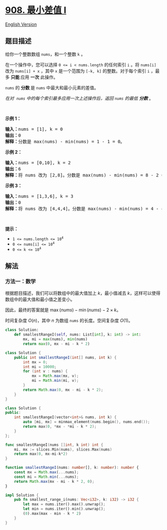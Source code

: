 # [908. 最小差值 I](https://leetcode.cn/problems/smallest-range-i)

[English Version](/solution/0900-0999/0908.Smallest%20Range%20I/README_EN.md)

<!-- tags:数组,数学 -->

## 题目描述

<!-- 这里写题目描述 -->

<p>给你一个整数数组 <code>nums</code>，和一个整数 <code>k</code> 。</p>

<p>在一个操作中，您可以选择 <code>0 &lt;= i &lt; nums.length</code> 的任何索引 <code>i</code> 。将 <code>nums[i]</code> 改为 <code>nums[i] + x</code> ，其中 <code>x</code> 是一个范围为 <code>[-k, k]</code> 的整数。对于每个索引 <code>i</code> ，最多 <strong>只能 </strong>应用 <strong>一次</strong> 此操作。</p>

<p><code>nums</code>&nbsp;的&nbsp;<strong>分数&nbsp;</strong>是&nbsp;<code>nums</code>&nbsp;中最大和最小元素的差值。&nbsp;</p>

<p><em>在对&nbsp; <code>nums</code> 中的每个索引最多应用一次上述操作后，返回&nbsp;<code>nums</code> 的最低 <strong>分数</strong></em> 。</p>

<p>&nbsp;</p>

<p><strong>示例 1：</strong></p>

<pre>
<strong>输入：</strong>nums = [1], k = 0
<strong>输出：</strong>0
<strong>解释：</strong>分数是 max(nums) - min(nums) = 1 - 1 = 0。
</pre>

<p><strong>示例 2：</strong></p>

<pre>
<strong>输入：</strong>nums = [0,10], k = 2
<strong>输出：</strong>6
<strong>解释：</strong>将 nums 改为 [2,8]。分数是 max(nums) - min(nums) = 8 - 2 = 6。
</pre>

<p><strong>示例 3：</strong></p>

<pre>
<strong>输入：</strong>nums = [1,3,6], k = 3
<strong>输出：</strong>0
<strong>解释：</strong>将 nums 改为 [4,4,4]。分数是 max(nums) - min(nums) = 4 - 4 = 0。
</pre>

<p>&nbsp;</p>

<p><strong>提示：</strong></p>

<ul>
	<li><code>1 &lt;= nums.length &lt;= 10<sup>4</sup></code></li>
	<li><code>0 &lt;= nums[i] &lt;= 10<sup>4</sup></code></li>
	<li><code>0 &lt;= k &lt;= 10<sup>4</sup></code></li>
</ul>

## 解法

### 方法一：数学

根据题目描述，我们可以将数组中的最大值加上 $k$，最小值减去 $k$，这样可以使得数组中的最大值和最小值之差变小。

因此，最终的答案就是 $\max(nums) - \min(nums) - 2 \times k$。

时间复杂度 $O(n)$，其中 $n$ 为数组 `nums` 的长度。空间复杂度 $O(1)$。

<!-- tabs:start -->

```python
class Solution:
    def smallestRangeI(self, nums: List[int], k: int) -> int:
        mx, mi = max(nums), min(nums)
        return max(0, mx - mi - k * 2)
```

```java
class Solution {
    public int smallestRangeI(int[] nums, int k) {
        int mx = 0;
        int mi = 10000;
        for (int v : nums) {
            mx = Math.max(mx, v);
            mi = Math.min(mi, v);
        }
        return Math.max(0, mx - mi - k * 2);
    }
}
```

```cpp
class Solution {
public:
    int smallestRangeI(vector<int>& nums, int k) {
        auto [mi, mx] = minmax_element(nums.begin(), nums.end());
        return max(0, *mx - *mi - k * 2);
    }
};
```

```go
func smallestRangeI(nums []int, k int) int {
	mi, mx := slices.Min(nums), slices.Max(nums)
	return max(0, mx-mi-k*2)
}
```

```ts
function smallestRangeI(nums: number[], k: number): number {
    const mx = Math.max(...nums);
    const mi = Math.min(...nums);
    return Math.max(mx - mi - k * 2, 0);
}
```

```rust
impl Solution {
    pub fn smallest_range_i(nums: Vec<i32>, k: i32) -> i32 {
        let max = nums.iter().max().unwrap();
        let min = nums.iter().min().unwrap();
        (0).max(max - min - k * 2)
    }
}
```

<!-- tabs:end -->

<!-- end -->
